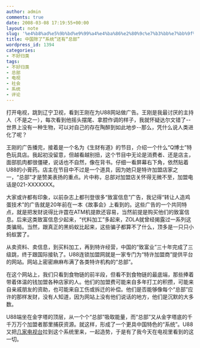 ```yaml
---
author: admin
comments: true
date: 2008-03-08 17:19:55+00:00
layout: note
slug: '%e4%b8%ad%e5%9b%bd%e9%99%a4%e4%ba%86%e2%80%9c%e7%b3%bb%e7%bb%9f%e2%80%9d%e8%bf%98%e6%9c%89%e2%80%9c%e6%80%bb%e9%83%a8%e2%80%9d'
title: 中国除了“系统”还有“总部”
wordpress_id: 1394
categories:
- 不好归类
tags:
- 不好归类
- 总部
- 电视
- 社会
- 系统
- 评论
---
```


打开电视，跳到辽宁卫视，看到王刚在为U88网站做广告。王刚是我最讨厌的主持人（不是之一），每次看到他摇头摆尾、拿腔作调的样子，我就怀疑达尔文错了--世界上没有一种生物，可以对自己的存在陶醉到如此地步--那么，凭什么说人类进化了呢？

王刚的广告播完，接着是一个名为《生财有道》的节目，介绍一个什么“Q博士”特色玩具店。我起初没留意，但越看越别扭，这个节目中无论是消费者、还是店主，面部肌肉都很僵硬，说话也不自然，像在背书。仔细一看屏幕右下角，依然贴着U88的小膏药。店主在节目中不过是一个道具，因为她只是特许加盟店家之一，“总部”才是赞美表扬的重点。片中称，总部对加盟店关怀得无微不至，加盟电话是021-XXXXXXX。

大家或许都有印象，以前杂志上都刊登很多“致富信息”广告，我记得“转让人造鸡蛋技术”的广告就是20年前在一本《故事会》上看到的。这些广告的一个共同特点，就是把发财说得比许霆在ATM机提款还容易，当然前提是购买他们的致富信息。后来这类致富信息少起来，“代料加工”多起来，ZOLA就曾经揭露过一系列这类骗局。当然，跟真正的黑蚂蚁比起来，这些骗子都算不了什么，顶多是一只只小蚂蚁罢了。

从卖资料、卖信息，到买料加工，再到特许经营，中国的“致富业”三十年完成了三级跳，终于跟国际接轨了。U88连锁加盟网就是一家专门为“特许加盟商”提供平台的网站。网站上密密麻麻布满了各类特许机构的“总部”。

在这个网站上，我们只看到食物链的前半段，但看不到食物链的最底端，那些捧着带着体温的钱加盟各种店家的人。他们的加盟费可能来自多年打工的积攒，可能来自亲戚朋友的资助，也可能来自工伤或拆迁的补偿。他们是否能够像每个“总部”应许的那样发财，没有人知道，因为网站上没有他们说话的地方，他们是沉默的大多数。

U88端坐在金字塔的顶层，从一个个“总部”吸取能量，而“总部”又从金字塔底的千千万万个加盟者那里捕获资源。就这样，形成了一个更具中国特色的“系统”。U88又把[几家电视台](http://www.u88.cn/ItemClass/U88TV/U88Tv.htm)拉到这个系统里来，一起造势，于是有了我今天在电视里看到的这一切。
